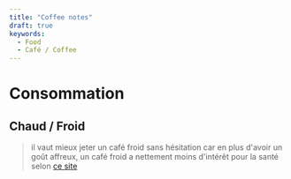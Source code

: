 ```yaml
---
title: "Coffee notes"
draft: true
keywords:
  - Food
  - Café / Coffee
---
```




# Consommation



## Chaud / Froid

> il vaut mieux jeter un café froid sans hésitation car en plus d'avoir un goût affreux, un café froid a nettement moins d'intérêt pour la santé selon [ce site](https://sobusygirls.fr/2019/03/21/boire-du-cafe-froid-sante/)





